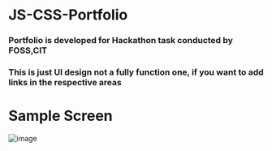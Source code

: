 # JS-CSS-Portfolio

<!-- ### Responsive Portfoilio front-end with HTML, CSS, SCSS and javascript -->

### Portfolio is developed for Hackathon task conducted by FOSS,CIT
### This is just UI design not a fully function one, if you want to add links in the respective areas

# Sample Screen

![image](https://user-images.githubusercontent.com/83743397/223525843-d09c44b2-d373-4ef6-8ccd-1e6921eaff26.png)

